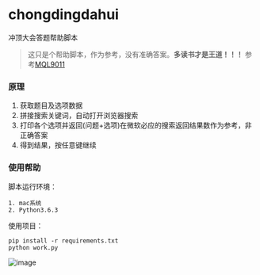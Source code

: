 # chongdingdahui
冲顶大会答题帮助脚本

> 这只是个帮助脚本，作为参考，没有准确答案。**多读书才是王道！！！**
参考[MQL9011](!https://github.com/MQL9011/KnowledgeMoney)

### 原理

1. 获取题目及选项数据
2. 拼接搜索关键词，自动打开浏览器搜索
3. 打印各个选项并返回(问题+选项)在微软必应的搜索返回结果数作为参考，非正确答案
4. 得到结果，按任意键继续

### 使用帮助

脚本运行环境：
```
1. mac系统
2. Python3.6.3
```

使用项目：
```
pip install -r requirements.txt
python work.py
```

![image](http://cc-assets.oss-cn-hangzhou.aliyuncs.com/test/images/QQ20180113-134026%402x%20%281%29.png)

